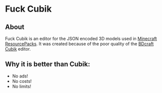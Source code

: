 # Fuck Cubik

## About
Fuck Cubik is an editor for the JSON encoded 3D models used in <a href="http://minecraft.net" target="_blank">Minecraft</a> <a href="http://minecraft.gamepedia.com/Resource_Pack" target="_blank">ResourcePacks</a>. It was created because of the poor quality of the <a href="http://bdcraft.net/cubik" target="_blank">BDcraft Cubik</a> editor.

## Why it is better than Cubik:
- No ads!
- No costs!
- No limits!
